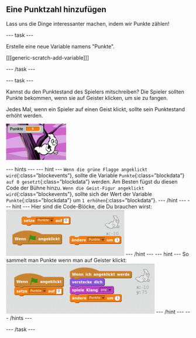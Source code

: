## Eine Punktzahl hinzufügen

Lass uns die Dinge interessanter machen, indem wir Punkte zählen!

\--- task \---

Erstelle eine neue Variable namens "Punkte".

[[[generic-scratch-add-variable]]]

\--- /task \---

\--- task \---

Kannst du den Punktestand des Spielers mitschreiben? Die Spieler sollten Punkte bekommen, wenn sie auf Geister klicken, um sie zu fangen.

Jedes Mal, wenn ein Spieler auf einen Geist klickt, sollte sein Punktestand erhöht werden.

![Punktestand erhöhen](images/ghost-score-test.png)

\--- hints \--- \--- hint \--- `Wenn die grüne Flagge angeklickt wird`{:class=”blockevents”}, sollte die Variable `Punkte`{:class=”blockdata”} `auf 0 gesetzt`{:class=”blockdata”} werden. Am Besten fügst du diesen Code der Bühne hinzu. `Wenn die Geist-Figur angeklickt wird`{:class=”blockevents”}, sollte sich der Wert der Variable `Punkte`{:class=”blockdata”} um `1 erhöhen`{:class=”blockdata”}. \--- /hint \--- \--- hint \--- Hier sind die Code-Blöcke, die Du brauchen wirst: ![screenshot](images/ghost-score-blocks.png) \--- /hint \--- \--- hint \--- So sammelt man Punkte wenn man auf Geister klickt: ![screenshot](images/ghost-score-code.png) \--- /hint \--- \--- /hints \---

\--- /task \---